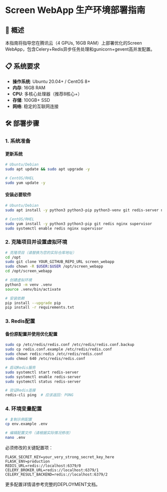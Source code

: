 # Screen WebApp 生产环境部署指南

## 🎯 概述

本指南将指导您在腾讯云（4 GPUs, 16GB RAM）上部署优化的Screen WebApp，包含Celery+Redis异步任务处理和gunicorn+gevent高并发配置。

## 📋 系统要求

- **操作系统**: Ubuntu 20.04+ / CentOS 8+ 
- **内存**: 16GB RAM
- **CPU**: 多核心处理器（推荐8核心+）
- **存储**: 100GB+ SSD
- **网络**: 稳定的互联网连接

## 🛠️ 部署步骤

### 1. 系统准备

#### 更新系统
```bash
# Ubuntu/Debian
sudo apt update && sudo apt upgrade -y

# CentOS/RHEL
sudo yum update -y
```

#### 安装必要软件
```bash
# Ubuntu/Debian
sudo apt install -y python3 python3-pip python3-venv git redis-server nginx supervisor

# CentOS/RHEL
sudo yum install -y python3 python3-pip git redis nginx supervisor
sudo systemctl enable redis nginx supervisor
```

### 2. 克隆项目并设置虚拟环境

```bash
# 克隆项目（请替换为您的实际仓库地址）
cd /opt
sudo git clone YOUR_GITHUB_REPO_URL screen_webapp
sudo chown -R $USER:$USER /opt/screen_webapp
cd /opt/screen_webapp

# 创建虚拟环境
python3 -m venv .venv
source .venv/bin/activate

# 安装依赖
pip install --upgrade pip
pip install -r requirements.txt
```

### 3. Redis配置

#### 备份原配置并使用优化配置
```bash
sudo cp /etc/redis/redis.conf /etc/redis/redis.conf.backup
sudo cp redis.conf.example /etc/redis/redis.conf
sudo chown redis:redis /etc/redis/redis.conf
sudo chmod 640 /etc/redis/redis.conf

# 启动Redis服务
sudo systemctl start redis-server
sudo systemctl enable redis-server
sudo systemctl status redis-server

# 验证Redis连接
redis-cli ping  # 应该返回: PONG
```

### 4. 环境变量配置

```bash
# 复制示例配置
cp env.example .env

# 编辑配置文件（请根据实际情况修改）
nano .env
```

必须修改的关键配置项：
```
FLASK_SECRET_KEY=your_very_strong_secret_key_here
FLASK_ENV=production
REDIS_URL=redis://localhost:6379/0
CELERY_BROKER_URL=redis://localhost:6379/1
CELERY_RESULT_BACKEND=redis://localhost:6379/2
```

更多配置详情请参考完整的DEPLOYMENT文档。 